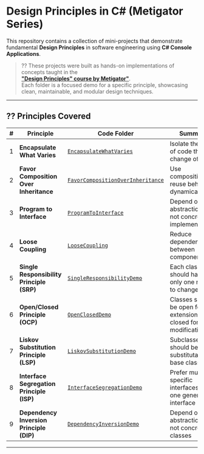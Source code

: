 # Design Principles in C# (Metigator Series)

This repository contains a collection of mini-projects that demonstrate fundamental **Design Principles** in software engineering using **C# Console Applications**.

> ?? These projects were built as hands-on implementations of concepts taught in the  
> **["Design Principles" course by Metigator"](https://www.youtube.com/playlist?list=PL4n1Qos4Tb6ThSyydEJTm7xJ3qEwE8Oyu)**.  
Each folder is a focused demo for a specific principle, showcasing clean, maintainable, and modular design techniques.

---

## ?? Principles Covered

| # | Principle | Code Folder | Summary |
|--|-----------|-------------|---------|
| 1 | **Encapsulate What Varies** | [`EncapsulateWhatVaries`](./EncapsulateWhatVaries) | Isolate the parts of code that change often |
| 2 | **Favor Composition Over Inheritance** | [`FavorCompositionOverInheritance`](./FavorCompositionOverInheritance) | Use composition to reuse behavior dynamically |
| 3 | **Program to Interface** | [`ProgramToInterface`](./ProgramToInterface) | Depend on abstractions, not concrete implementations |
| 4 | **Loose Coupling** | [`LooseCoupling`](./LooseCoupling) | Reduce dependency between components |
| 5 | **Single Responsibility Principle (SRP)** | [`SingleResponsibilityDemo`](./SingleResponsibilityDemo) | Each class should have only one reason to change |
| 6 | **Open/Closed Principle (OCP)** | [`OpenClosedDemo`](./OpenClosedDemo) | Classes should be open for extension, closed for modification |
| 7 | **Liskov Substitution Principle (LSP)** | [`LiskovSubstitutionDemo`](./LiskovSubstitutionDemo) | Subclasses should be substitutable for base classes |
| 8 | **Interface Segregation Principle (ISP)** | [`InterfaceSegregationDemo`](./InterfaceSegregationDemo) | Prefer multiple specific interfaces over one general interface |
| 9 | **Dependency Inversion Principle (DIP)** | [`DependencyInversionDemo`](./DependencyInversionDemo) | Depend on abstractions, not concrete classes |

---

#